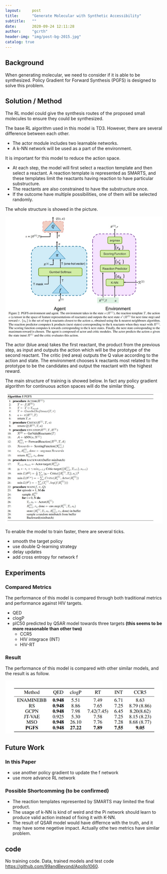 ```yaml
---
layout:     post
title:      "Generate Molecular with Synthetic Accessibility"
subtitle:   ""
date:       2020-09-24 12:11:28
author:     "gcrth"
header-img: "img/post-bg-2015.jpg"
catalog: true
---
```


## Background

When generating molecular, we need to consider if it is able to be synthesized. Policy Gradient for Forward Synthesis (PGFS) is designed to solve this problem.

## Solution / Method

The RL model could give the synthesis routes of the proposed small molecules to ensure they could be synthesized.

The base RL algorithm used in this model is TD3. However, there are several difference between each other.

* The actor module includes two learnable networks.
* A k-NN network will be used as a part of the environment.

It is important for this model to reduce the action space.

* At each step, the model will first select a reaction template and then select a reactant. A reaction template is represented as SMARTS, and these templates limit the reactants having reaction to have particular substructure. 
* The reactants are also constrained to have the substructure once. 
* If the outcome have multiple possibilities, one of them will be selected randomly.

The whole structure is showed in the picture. 

![model structure](/img/in-post/2020-09-24-Generate%20Molecular%20with%20Synthetic%20Accessibility/Screenshot%202020-09-25%20121825.jpg)

The actor (blue area) takes the first reactant, the product from the previous step, as input and outputs the action which will be the prototype of the second reactant. The critic (red area) outputs the Q value according to the action and state. The environment chooses k reactants most related to the prototype to be the candidates and output the reactant with the highest reward.

The main structure of training is showed below. In fact any policy gradient algorithm for continuous action spaces will do the similar thing.

![training steps](/img/in-post/2020-09-24-Generate%20Molecular%20with%20Synthetic%20Accessibility/Screenshot%202020-09-25%20124751.jpg)

To enable the model to train faster, there are several ticks.

* smooth the target policy
* use double Q-learning strategy
* delay updates
* add cross entropy for network f

## Experiments

### Compared Metrics

The performance of this model is compared through both traditional metrics and performance against HIV targets.

* QED
* clogP
* pIC50 predicted by QSAR model towards three targets __(this seems to be more reasonable than other two)__
  * CCR5
  * HIV integrace (INT)
  * HIV-RT 

### Result

The performance of this model is compared with other similar models, and the result is as follow.

![result](/img/in-post/2020-09-24-Generate%20Molecular%20with%20Synthetic%20Accessibility/Screenshot%202020-09-25%20170221.jpg)

## Future Work

### In this Paper

* use another policy gradient to update the f network 
* use more advance RL network

### Possible Shortcomming (to be confirmed)

* The reaction templates represented by SMARTS may limited the final product.
* The usage of k-NN is kind of weird and the Pi network should learn to produce valid action instead of fixing it with K-NN.
* The result of QSAR model would have differnce with the truth, and it may have some negetive impact. Actually othe two metrics have similar problem.

## code

No training code. Data, trained models and test code <https://github.com/99andBeyond/Apollo1060>.